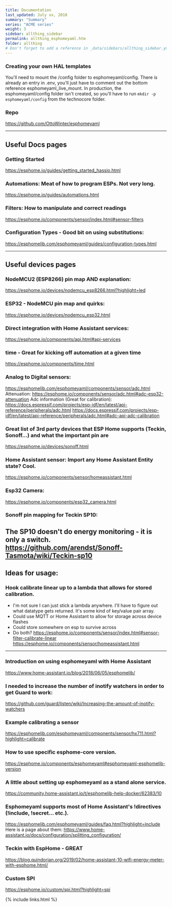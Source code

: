 ```yaml
---
title: Documentation 
last_updated: July xx, 2018
summary: "Summary"
series: "ACME series"
weight: 3
sidebar: allthing_sidebar
permalink: allthing_esphomeyaml.htm
folder: allthing
# Don't forget to add a reference in _data/sidebars/allthing_sidebar.yml and/or _data/topnav.yml 
---
```


### Creating your own HAL templates
You'll need to mount the /config folder to esphomeyaml/config. There is already 
an entry in .env, you'll just have to comment out the bottom reference esphomeyaml_live_mount. 
In production, the esphomeyaml/config folder isn't created, so you'll have to run ```mkdir -p esphomeyaml/config``` 
from the technocore folder. 

### Repo
https://github.com/OttoWinter/esphomeyaml

---
## Useful Docs pages
### Getting Started
https://esphome.io/guides/getting_started_hassio.html

### Automations: Meat of how to program ESPs. Not very long.
https://esphome.io/guides/automations.html

### Filters: How to manipulate and correct readings
https://esphome.io/components/sensor/index.html#sensor-filters

### Configuration Types - Good bit on using substitutions:
https://esphomelib.com/esphomeyaml/guides/configuration-types.html

---
## Useful devices pages
### NodeMCU2 (ESP8266) pin map AND explanation:
https://esphome.io/devices/nodemcu_esp8266.html?highlight=led

### ESP32 - NodeMCU pin map and quirks: 
https://esphome.io/devices/nodemcu_esp32.html

### Direct integration with Home Assistant services: 
https://esphome.io/components/api.html#api-services

### time - Great for kicking off automation at a given time
https://esphome.io/components/time.html

### Analog to Digital sensors: 
https://esphomelib.com/esphomeyaml/components/sensor/adc.html
Attenuation: https://esphome.io/components/sensor/adc.html#adc-esp32-attenuation
Adc information (Great for calibration): https://docs.espressif.com/projects/esp-idf/en/latest/api-reference/peripherals/adc.html
https://docs.espressif.com/projects/esp-idf/en/latest/api-reference/peripherals/adc.html#adc-api-adc-calibration

### Great list of 3rd party devices that ESP Home supports (Teckin, Sonoff...) and what the important pin are
https://esphome.io/devices/sonoff.html

### Home Assistant sensor: Import any Home Assistant Entity state? Cool.
https://esphome.io/components/sensor/homeassistant.html

### Esp32 Camera:
https://esphome.io/components/esp32_camera.html

### Sonoff pin mapping for Teckin SP10:
The SP10 doesn't do energy monitoring - it is only a switch. 
https://github.com/arendst/Sonoff-Tasmota/wiki/Teckin-sp10
---


## Ideas for usage:
### Hook calibrate linear up to a lambda that allows for stored calibration.
- I'm not sure I can just stick a lambda anywhere. I'll have to figure out what datatype gets returned. It's some kind of key/value pair array. 
- Could use MQTT or Home Assistant to allow for storage across device flashes
- Could store somewhere on esp to survive across 
- Do both?
https://esphome.io/components/sensor/index.html#sensor-filter-calibrate-linear
https://esphome.io/components/sensor/homeassistant.html
---

### Introduction on using esphomeyaml with Home Assistant
https://www.home-assistant.io/blog/2018/06/05/esphomelib/

### I needed to increase the number of inotify watchers in order to get Guard to work: 
https://github.com/guard/listen/wiki/Increasing-the-amount-of-inotify-watchers

### Example calibrating a sensor
https://esphomelib.com/esphomeyaml/components/sensor/hx711.html?highlight=calibrate

### How to use specific esphome-core version.
https://esphome.io/components/esphomeyaml#esphomeyaml-esphomelib-version

### A little about setting up esphomeyaml as a stand alone service.
https://community.home-assistant.io/t/esphomelib-help-docker/62383/10

### Esphomeyaml supports most of Home Assistant's !directives (!include, !secret... etc.). 
https://esphomelib.com/esphomeyaml/guides/faq.html?highlight=include
Here is a page about them:
https://www.home-assistant.io/docs/configuration/splitting_configuration/

### Teckin with EspHome - GREAT 
https://blog.quindorian.org/2019/02/home-assistant-10-wifi-energy-meter-with-esphome.html/


### Custom SPI 
https://esphome.io/custom/spi.html?highlight=spi

{% include links.html %}
